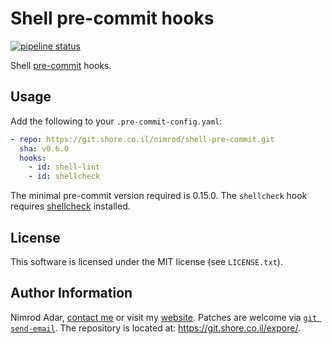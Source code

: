 # Shell pre-commit hooks

[![pipeline status](https://git.shore.co.il/nimrod/shell-pre-commit/badges/master/pipeline.svg)](https://git.shore.co.il/nimrod/shell-pre-commit/-/commits/master)

Shell [pre-commit](http://pre-commit.com/) hooks.

## Usage

Add the following to your `.pre-commit-config.yaml`:

```yaml
- repo: https://git.shore.co.il/nimrod/shell-pre-commit.git
  sha: v0.6.0
  hooks:
    - id: shell-lint
    - id: shellcheck
```

The minimal pre-commit version required is 0.15.0. The `shellcheck` hook
requires [shellcheck](https://www.shellcheck.net/) installed.

## License

This software is licensed under the MIT license (see `LICENSE.txt`).

## Author Information

Nimrod Adar, [contact me](mailto:nimrod@shore.co.il) or visit my
[website](https://www.shore.co.il/). Patches are welcome via
[`git send-email`](http://git-scm.com/book/en/v2/Git-Commands-Email). The repository
is located at: <https://git.shore.co.il/expore/>.
